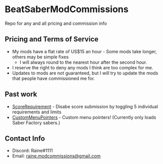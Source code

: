 # BeatSaberModCommissions
Repo for any and all pricing and commission info

## Pricing and Terms of Service
* My mods have a flat rate of US$15 an hour - Some mods take longer, others may be simple fixes
  * I will always round to the nearest hour after the second hour.
* I reserve the right to deny any mods I think are too complex for me.
* Updates to mods are not guaranteed, but I will try to update the mods that people have commissioned me for.

## Past work
* [ScoreRequirement](https://github.com/dawnvt/scorerequirement) - Disabe score submission by toggling 5 individual requirements and limits
* [CustomMenuPointers](https://github.com/dawnvt/custommenupointers) - Custom menu pointers! (Currently only loads Saber Factory sabers.)

## Contact Info
* Discord: Raine#1111
* Email: raine.modcommissions@gmail.com
